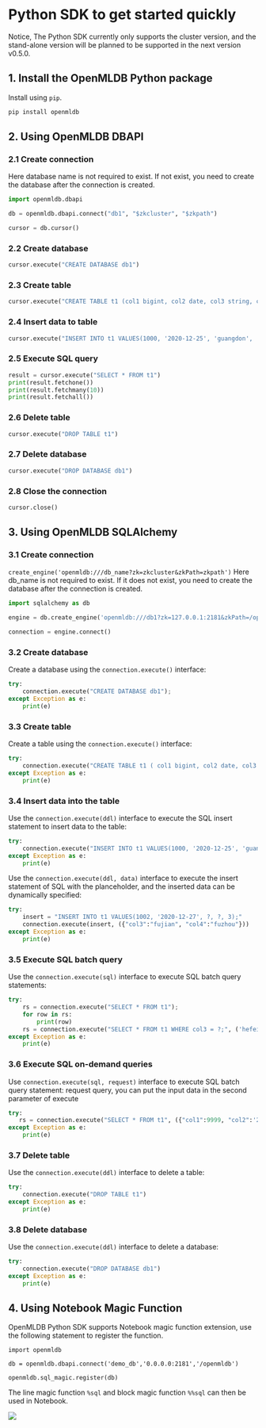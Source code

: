 # Python SDK to get started quickly

Notice, The Python SDK currently only supports the cluster version, and the stand-alone version will be planned to be supported in the next version v0.5.0.

## 1. Install the OpenMLDB Python package

Install using `pip`.

```bash
pip install openmldb
````

## 2. Using OpenMLDB DBAPI

### 2.1 Create connection

Here database name is not required to exist. If not exist, you need to create the database after the connection is created.

````python
import openmldb.dbapi

db = openmldb.dbapi.connect("db1", "$zkcluster", "$zkpath")

cursor = db.cursor()
````

### 2.2 Create database

````python
cursor.execute("CREATE DATABASE db1")
````

### 2.3 Create table

````python
cursor.execute("CREATE TABLE t1 (col1 bigint, col2 date, col3 string, col4 string, col5 int, index(key=col3, ts=col1))")
````

### 2.4 Insert data to table

````python
cursor.execute("INSERT INTO t1 VALUES(1000, '2020-12-25', 'guangdon', 'shenzhen', 1)")
````

### 2.5 Execute SQL query

````python
result = cursor.execute("SELECT * FROM t1")
print(result.fetchone())
print(result.fetchmany(10))
print(result.fetchall())
````

### 2.6 Delete table

````python
cursor.execute("DROP TABLE t1")
````

### 2.7 Delete database

````python
cursor.execute("DROP DATABASE db1")
````

### 2.8 Close the connection

````python
cursor.close()
````

## 3. Using OpenMLDB SQLAlchemy

### 3.1 Create connection

`create_engine('openmldb:///db_name?zk=zkcluster&zkPath=zkpath')`
Here db_name is not required to exist. If it does not exist, you need to create the database after the connection is created.

````python
import sqlalchemy as db

engine = db.create_engine('openmldb:///db1?zk=127.0.0.1:2181&zkPath=/openmldb')

connection = engine.connect()
````

### 3.2 Create database

Create a database using the `connection.execute()` interface:

````python
try:
    connection.execute("CREATE DATABASE db1");
except Exception as e:
    print(e)
````

### 3.3 Create table

Create a table using the `connection.execute()` interface:

````python
try:
    connection.execute("CREATE TABLE t1 ( col1 bigint, col2 date, col3 string, col4 string, col5 int, index(key=col3, ts=col1))")
except Exception as e:
    print(e)
````

### 3.4 Insert data into the table

Use the `connection.execute(ddl)` interface to execute the SQL insert statement to insert data to the table:

````python
try:
    connection.execute("INSERT INTO t1 VALUES(1000, '2020-12-25', 'guangdon', 'shenzhen', 1);")
except Exception as e:
    print(e)
````

Use the `connection.execute(ddl, data)` interface to execute the insert statement of SQL with the planceholder, and the inserted data can be dynamically specified:

````python
try:
    insert = "INSERT INTO t1 VALUES(1002, '2020-12-27', ?, ?, 3);"
    connection.execute(insert, ({"col3":"fujian", "col4":"fuzhou"}))
except Exception as e:
    print(e)
````

### 3.5 Execute SQL batch query

Use the `connection.execute(sql)` interface to execute SQL batch query statements:

````python
try:
    rs = connection.execute("SELECT * FROM t1");
    for row in rs:
        print(row)
    rs = connection.execute("SELECT * FROM t1 WHERE col3 = ?;", ('hefei'))
except Exception as e:
    print(e)
````

### 3.6 Execute SQL on-demand queries

Use `connection.execute(sql, request)` interface to execute SQL batch query statement: request query, you can put the input data in the second parameter of execute

````python
try:
   rs = connection.execute("SELECT * FROM t1", ({"col1":9999, "col2":'2020-12-27', "col3":'zhejiang', "col4":'hangzhou', " col5":100}));
except Exception as e:
    print(e)
````

### 3.7 Delete table

Use the `connection.execute(ddl)` interface to delete a table:

````python
try:
    connection.execute("DROP TABLE t1")
except Exception as e:
    print(e)
````

### 3.8 Delete database

Use the `connection.execute(ddl)` interface to delete a database:

````python
try:
    connection.execute("DROP DATABASE db1")
except Exception as e:
    print(e)
````

## 4. Using Notebook Magic Function

OpenMLDB Python SDK supports Notebook magic function extension, use the following statement to register the function.

````
import openmldb

db = openmldb.dbapi.connect('demo_db','0.0.0.0:2181','/openmldb')

openmldb.sql_magic.register(db)
````

The line magic function `%sql` and block magic function `%%sql` can then be used in Notebook.

![](https://github.com/4paradigm/openmldb-docs-zh/blob/bbe11c98d0f0b1ae7f9723a6b32c30f8e42e1903/quickstart/images/openmldb_magic_function.png)
